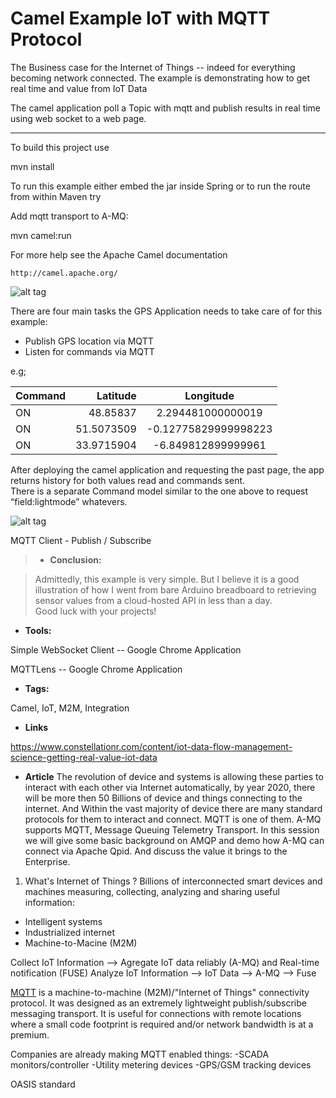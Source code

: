 Camel Example IoT with MQTT Protocol
====================================
The Business case for the Internet of Things -- indeed for everything becoming network connected.
The example is demonstrating how to get real time and value from IoT Data

The camel application poll a Topic with mqtt and publish results in real time using web socket to a web page.

----------
To build this project use

mvn install

To run this example either embed the jar inside Spring
or to run the route from within Maven try

Add mqtt transport to A-MQ:

<transportConnector name="mqtt" uri="mqtt://0.0.0.0:1883"/>

mvn camel:run

For more help see the Apache Camel documentation

    http://camel.apache.org/
    

![alt tag](https://cloud.githubusercontent.com/assets/1347006/7772386/187edfa4-009e-11e5-96fc-ad2f881dfd2b.png)    
    
There are four main tasks the GPS Application needs to take care of for this example:
- Publish GPS location via MQTT
- Listen for commands via MQTT

e.g;

| Command  | Latitude  | Longitude           |
| :------- | ---------:| :---------:         |
| ON       | 48.85837  | 2.294481000000019   |
| ON       | 51.5073509| -0.12775829999998223|
| ON       | 33.9715904| -6.849812899999961  |

After deploying the camel application and requesting the past page, the app returns history for both values read and commands sent.  
There is a separate Command model similar to the one above to request “field:lightmode” whatevers.
 
 
![alt tag](https://cloud.githubusercontent.com/assets/1347006/7772804/c23192a6-00a0-11e5-8f37-daba3d55ee1d.png)
 
 
 MQTT Client - Publish / Subscribe
 
 
>- **Conclusion:**

>Admittedly, this example is very simple.
>But I believe it is a good illustration of how I went from bare Arduino breadboard to retrieving sensor values from a cloud-hosted API in less than a day.  
>Good luck with your projects!
 
 
 
- **Tools:**
 
 Simple WebSocket Client -- Google Chrome Application
 
 MQTTLens -- Google Chrome Application
 
 - **Tags:**
 
 Camel, IoT, M2M, Integration
 
 - **Links**
 
 https://www.constellationr.com/content/iot-data-flow-management-science-getting-real-value-iot-data
 
 - **Article**
 The revolution of device and systems is allowing these parties to interact with each other via 
 Internet automatically, by year 2020, there will be more then 50 Billions of device and things 
 connecting to the internet. 
 And Within the vast majority of device there are many standard protocols for them to interact and connect. 
 MQTT is one of them. A-MQ supports MQTT, Message Queuing Telemetry Transport. 
 In this session we will give some basic background on AMQP and demo how A-MQ can connect via Apache Qpid. And discuss the value it brings to the Enterprise.
 
 1. What's Internet of Things ?
Billions of interconnected smart devices and machines measuring, collecting, analyzing
and sharing useful information:
- Intelligent systems 
- Industrialized internet
- Machine-to-Macine (M2M)

Collect IoT Information --> Agregate IoT data reliably (A-MQ) and Real-time notification (FUSE)
Analyze IoT Information --> IoT Data --> A-MQ --> Fuse
 
 
 [MQTT](http://mqtt.org/) is a machine-to-machine (M2M)/"Internet of Things" connectivity protocol. 
 It was designed as an extremely lightweight publish/subscribe messaging transport. 
 It is useful for connections with remote locations where a small code footprint is required and/or network bandwidth is at a premium.
 
 Companies are already making MQTT enabled things:
 -SCADA monitors/controller
 -Utility metering devices
 -GPS/GSM tracking devices
 
 OASIS standard